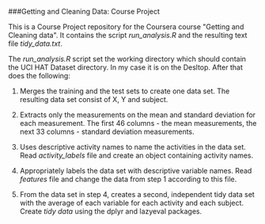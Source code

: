 ###Getting and Cleaning Data: Course Project

This is a Course Project repository for the Coursera course "Getting and Cleaning data". It contains the script _run_analysis.R_ and the resulting text file _tidy_data.txt_.

The _run_analysis.R_ script set the working directory which should contain the UCI HAT Dataset directory. In my case it is on the Desltop. After that does the following:
    
1. Merges the training and the test sets to create one data set. The resulting data set consist of X, Y and subject.
    
2. Extracts only the measurements on the mean and standard deviation for each measurement. The first 46 columns - the mean measurements, the next 33 columns - standard deviation measurements.
    
3. Uses descriptive activity names to name the activities in the data set. Read _activity_labels_ file and create an object containing activity names.
    
4. Appropriately labels the data set with descriptive variable names. Read _features_ file and change the data from step 1 according to this file.
    
5. From the data set in step 4, creates a second, independent tidy data set with the average of each variable for each activity and each subject. Create _tidy data_ using the dplyr and lazyeval packages.

